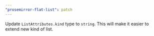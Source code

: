 ```yaml
---
"prosemirror-flat-list": patch
---
```


Update `ListAttributes.kind` type to `string`. This will make it easier to extend new kind of list.
